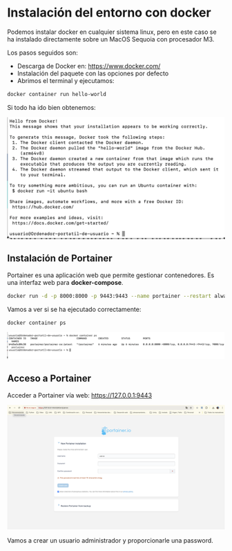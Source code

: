 # Instalación del entorno con docker

Podemos instalar docker en cualquier sistema linux, pero en este caso se ha instalado directamente sobre un MacOS Sequoia con procesador M3.

Los pasos seguidos son:

- Descarga de Docker en: https://www.docker.com/
- Instalación del paquete con las opciones por defecto
- Abrimos el terminal y ejecutamos:

```bash
docker container run hello-world
```
Si todo ha ido bien obtenemos:

![alt text](image-3.png)

## Instalación de Portainer

Portainer es una aplicación web que permite gestionar contenedores. Es una interfaz web para **docker-compose**.

```bash
docker run -d -p 8000:8000 -p 9443:9443 --name portainer --restart always -v /var/run/docker.sock:/var/run/docker.sock -v portainer_data:/data portainer/portainer-ce:latest
```
Vamos a ver si se ha ejecutado correctamente:

```bash
docker container ps
```
![alt text](image-4.png)

## Acceso a Portainer

Acceder a Portainer vía web: https://127.0.0.1:9443

![alt text](image-5.png)

Vamos a crear un usuario administrador y proporcionarle una password.
